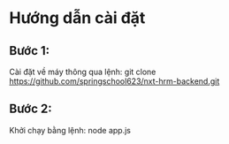 # Hướng dẫn cài đặt
## Bước 1: 
Cài đặt về máy thông qua lệnh: git clone https://github.com/springschool623/nxt-hrm-backend.git
## Bước 2:
Khởi chạy bằng lệnh: node app.js
